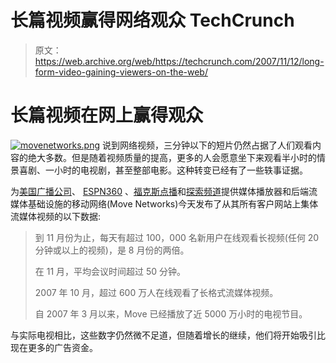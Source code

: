 # 长篇视频赢得网络观众 TechCrunch

> 原文：<https://web.archive.org/web/https://techcrunch.com/2007/11/12/long-form-video-gaining-viewers-on-the-web/>

# 长篇视频在网上赢得观众

[![movenetworks.png](img/c8d2d8084d4996e0b0793a87749d9a4f.png)](https://web.archive.org/web/20221006021815/http://www.movenetworks.com/) 说到网络视频，三分钟以下的短片仍然占据了人们观看内容的绝大多数。但是随着视频质量的提高，更多的人会愿意坐下来观看半小时的情景喜剧、一小时的电视剧，甚至整部电影。这种转变已经有了一些轶事证据。

为[美国广播公司](https://web.archive.org/web/20221006021815/http://dynamic.abc.go.com/streaming/landing)、 [ESPN360](https://web.archive.org/web/20221006021815/http://broadband.espn.go.com/espn360/) 、[福克斯点播](https://web.archive.org/web/20221006021815/http://dynamic.abc.go.com/streaming/landing)和[探索频道](https://web.archive.org/web/20221006021815/http://dynamic.abc.go.com/streaming/landing)提供媒体播放器和后端流媒体基础设施的移动网络(Move Networks)今天发布了从其所有客户网站上集体流媒体视频的以下数据:

> 到 11 月份为止，每天有超过 100，000 名新用户在线观看长视频(任何 20 分钟或以上的视频)，是 8 月份的两倍。
> 
> 在 11 月，平均会议时间超过 50 分钟。
> 
> 2007 年 10 月，超过 600 万人在线观看了长格式流媒体视频。
> 
> 自 2007 年 3 月以来，Move 已经播放了近 5000 万小时的电视节目。

与实际电视相比，这些数字仍然微不足道，但随着增长的继续，他们将开始吸引比现在更多的广告资金。